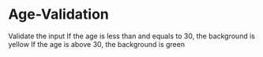 # Age-Validation

Validate the input If the age is less than and equals to 30, the background is yellow If the age is above 30, the background is green
